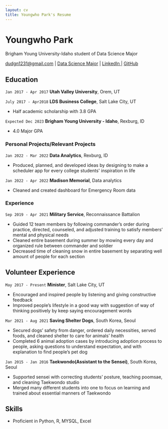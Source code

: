 ```yaml
---
layout: cv
title: Youngwho Park's Resume
---
```

# Youngwho Park
Brigham Young University-Idaho student of Data Science Major  

<div id="webaddress">
<a href="dudgn1231@gmail.com">dudgn1231@gmail.com</a>
| <a href="https://byuidatascience.github.io/development.html">Data Science Major</a> | <a href = "https://www.linkedin.com/in/youngwho-park-0b08bb234/"> LinkedIn </a> | <a href = "https://github.com/whoorayoung/Park_resume">GitHub </a>
</div>

<!-- https://www.monique.tech/the-art-of-markdown -->


## Education

`Jan 2017 - Apr 2017`
__Utah Valley University__, Orem, UT

`July 2017 - Apr2018`
__LDS Business College__, Salt Lake City, UT

- Half academic scholarship with 3.8 GPA

`Expected Dec 2023`
__Brigham Young University - Idaho__, Rexburg, ID

- 4.0 Major GPA


### Personal Projects/Relevant Projects

`Jan 2022 - Mar 2022`
__Data Analytics__, Rexburg, ID
- Produced, planned, and developed ideas by designing to make a scheduler app for every college students' inspiration in life

`Jan 2022 - Apr 2022`
__Madison Memorial__, Data analytics
- Cleaned and created dashboard for Emergency Room data

### Experience

`Sep 2019 - Apr 2021`
__Military Service__, Reconnaissance Battalion

- Guided 12 team members by following commander’s order during practice, directed, counseled, and adjusted training to satisfy members’ mental and physical needs 
- Cleaned entire basement during summer by mowing every day and organized rule between commander and soldier
- Decreased time of cleaning snow in entire basement by separating well amount of people for each section

## Volunteer Experience

`May 2017 - Present`
__Minister__, Salt Lake City, UT
- Encouraged and inspired people by listening and giving constructive feedback 
- Improved people’s lifestyle in a good way with suggestion of way of thinking positively by keep saying encouragement words

`Mar 2021 - Aug 2021`
__Saving Shelter Dogs__, South Korea, Seoul
- Secured dogs’ safety from danger, ordered daily necessities, served foods, and cleaned shelter to care for animals’ health
- Completed 6 animal adoption cases by introducing adoption process to people, asking questions to understand expectation, and with explanation to find people’s pet dog


`Jan 2015 - Jan 2016`
__Taekwondo(Assistant to the Sensei)__, South Korea, Seoul
- Supported sensei with correcting students’ posture, teaching poomsae, and cleaning Taekwondo studio 
- Merged many different students into one to focus on learning and trained about essential manners of Taekwondo

## Skills
- Proficient in Python, R, MYSQL, Excel


<!-- ### Footer

Last updated: March 2022 -->


